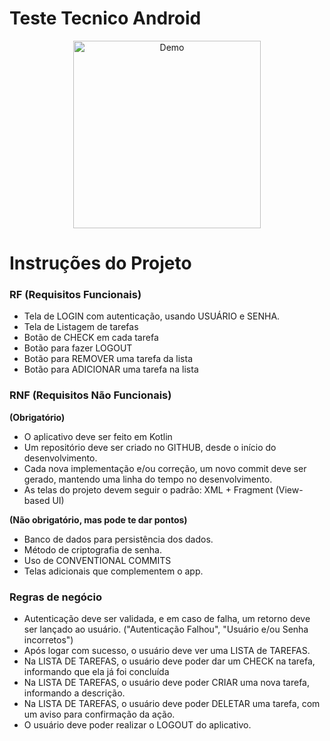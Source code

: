 # Teste Tecnico Android
<div align="center">
  <img src="https://github.com/user-attachments/assets/2c303b03-2c49-4d6f-a148-9fadc9f748d4" alt="Demo" width="300"/>
</div>

# Instruções do Projeto

### RF (Requisitos Funcionais)

- Tela de LOGIN com autenticação, usando USUÁRIO e SENHA.
- Tela de Listagem de tarefas
- Botão de CHECK em cada tarefa
- Botão para fazer LOGOUT
- Botão para REMOVER uma tarefa da lista
- Botão para ADICIONAR uma tarefa na lista

### RNF (Requisitos Não Funcionais)

**(Obrigatório)**

- O aplicativo deve ser feito em Kotlin
- Um repositório deve ser criado no GITHUB, desde o início do desenvolvimento.
- Cada nova implementação e/ou correção, um novo commit deve ser gerado, mantendo uma linha do tempo no desenvolvimento.
- As telas do projeto devem seguir o padrão:  XML + Fragment (View-based UI)

**(Não obrigatório, mas pode te dar pontos)**

- Banco de dados para persistência dos dados.
- Método de criptografia de senha.
- Uso de CONVENTIONAL COMMITS
- Telas adicionais que complementem o app.

### Regras de negócio

- Autenticação deve ser validada, e em caso de falha, um retorno deve ser lançado ao usuário. ("Autenticação Falhou", "Usuário e/ou Senha incorretos")
- Após logar com sucesso, o usuário deve ver uma LISTA de TAREFAS.
- Na LISTA DE TAREFAS, o usuário deve poder dar um CHECK na tarefa, informando que ela já foi concluída
- Na LISTA DE TAREFAS, o usuário deve poder CRIAR uma nova tarefa, informando a descrição.
- Na LISTA DE TAREFAS, o usuário deve poder DELETAR uma tarefa, com um aviso para confirmação da ação.
- O usuário deve poder realizar o LOGOUT do aplicativo.
